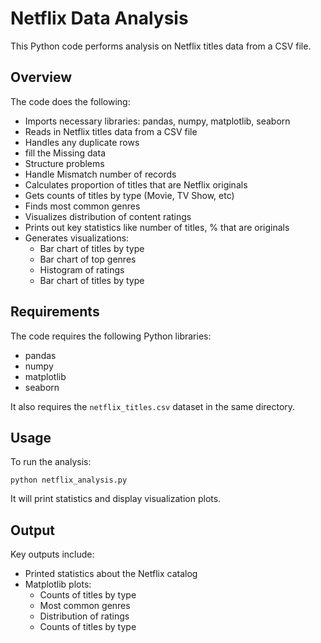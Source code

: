 
# Netflix Data Analysis

This Python code performs analysis on Netflix titles data from a CSV file.

## Overview
The code does the following:

- Imports necessary libraries: pandas, numpy, matplotlib, seaborn
- Reads in Netflix titles data from a CSV file 
- Handles any duplicate rows 
- fill the Missing data
- Structure problems
- Handle Mismatch number of records
- Calculates proportion of titles that are Netflix originals
- Gets counts of titles by type (Movie, TV Show, etc)
- Finds most common genres
- Visualizes distribution of content ratings
- Prints out key statistics like number of titles, % that are originals
- Generates visualizations:
    - Bar chart of titles by type
    - Bar chart of top genres
    - Histogram of ratings 
    - Bar chart of titles by type

## Requirements
The code requires the following Python libraries:

- pandas
- numpy 
- matplotlib
- seaborn

It also requires the `netflix_titles.csv` dataset in the same directory.

## Usage
To run the analysis:

```
python netflix_analysis.py
```

It will print statistics and display visualization plots.

## Output
Key outputs include:

- Printed statistics about the Netflix catalog
- Matplotlib plots:
    - Counts of titles by type
    - Most common genres
    - Distribution of ratings
    - Counts of titles by type
